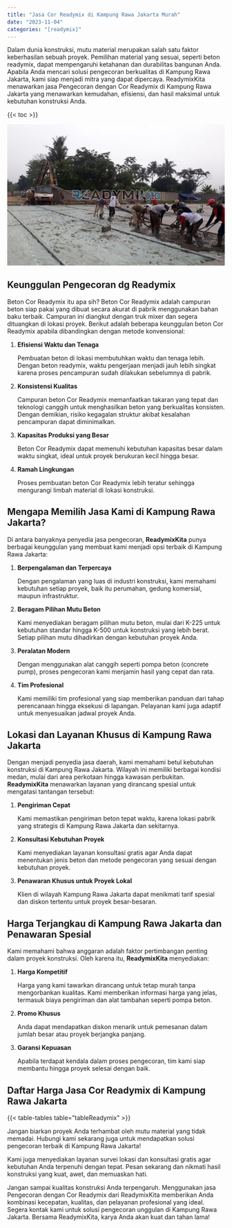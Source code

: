 ```yaml
---
title: "Jasa Cor Readymix di Kampung Rawa Jakarta Murah"
date: "2023-11-04"
categories: "[readymix]"
---
```


Dalam dunia konstruksi, mutu material merupakan salah satu faktor keberhasilan sebuah proyek. Pemilihan material yang sesuai, seperti beton readymix, dapat mempengaruhi ketahanan dan durabilitas bangunan Anda. Apabila Anda mencari solusi pengecoran berkualitas di Kampung Rawa Jakarta, kami siap menjadi mitra yang dapat dipercaya. ReadymixKita menawarkan jasa Pengecoran dengan Cor Readymix di Kampung Rawa Jakarta yang menawarkan kemudahan, efisiensi, dan hasil maksimal untuk kebutuhan konstruksi Anda.

{{< toc >}}

![Jasa Cor Readymix di Kampung Rawa Jakarta Murah](/images/readymix/cor-readymix-02.jpg)

## Keunggulan Pengecoran dg Readymix

Beton Cor Readymix itu apa sih? Beton Cor Readymix adalah campuran beton siap pakai yang dibuat secara akurat di pabrik menggunakan bahan baku terbaik. Campuran ini diangkut dengan truk mixer dan segera dituangkan di lokasi proyek. Berikut adalah beberapa keunggulan beton Cor Readymix apabila dibandingkan dengan metode konvensional:

1. **Efisiensi Waktu dan Tenaga**

   Pembuatan beton di lokasi membutuhkan waktu dan tenaga lebih. Dengan beton readymix, waktu pengerjaan menjadi jauh lebih singkat karena proses pencampuran sudah dilakukan sebelumnya di pabrik.

2. **Konsistensi Kualitas**

   Campuran beton Cor Readymix memanfaatkan takaran yang tepat dan teknologi canggih untuk menghasilkan beton yang berkualitas konsisten. Dengan demikian, risiko kegagalan struktur akibat kesalahan pencampuran dapat diminimalkan.

3. **Kapasitas Produksi yang Besar**

   Beton Cor Readymix dapat memenuhi kebutuhan kapasitas besar dalam waktu singkat, ideal untuk proyek berukuran kecil hingga besar.

4. **Ramah Lingkungan**

   Proses pembuatan beton Cor Readymix lebih teratur sehingga mengurangi limbah material di lokasi konstruksi.

## Mengapa Memilih Jasa Kami di Kampung Rawa Jakarta?

Di antara banyaknya penyedia jasa pengecoran, **ReadymixKita** punya berbagai keunggulan yang membuat kami menjadi opsi terbaik di Kampung Rawa Jakarta:

1. **Berpengalaman dan Terpercaya**

   Dengan pengalaman yang luas di industri konstruksi, kami memahami kebutuhan setiap proyek, baik itu perumahan, gedung komersial, maupun infrastruktur.

2. **Beragam Pilihan Mutu Beton**

   Kami menyediakan beragam pilihan mutu beton, mulai dari K-225 untuk kebutuhan standar hingga K-500 untuk konstruksi yang lebih berat. Setiap pilihan mutu dihadirkan dengan kebutuhan proyek Anda.

3. **Peralatan Modern**

   Dengan menggunakan alat canggih seperti pompa beton (concrete pump), proses pengecoran kami menjamin hasil yang cepat dan rata.

4. **Tim Profesional**

   Kami memiliki tim profesional yang siap memberikan panduan dari tahap perencanaan hingga eksekusi di lapangan. Pelayanan kami juga adaptif untuk menyesuaikan jadwal proyek Anda.

## Lokasi dan Layanan Khusus di Kampung Rawa Jakarta

Dengan menjadi penyedia jasa daerah, kami memahami betul kebutuhan konstruksi di Kampung Rawa Jakarta. Wilayah ini memiliki berbagai kondisi medan, mulai dari area perkotaan hingga kawasan perbukitan. **ReadymixKita** menawarkan layanan yang dirancang spesial untuk mengatasi tantangan tersebut:

1. **Pengiriman Cepat**

   Kami memastikan pengiriman beton tepat waktu, karena lokasi pabrik yang strategis di Kampung Rawa Jakarta dan sekitarnya.

2. **Konsultasi Kebutuhan Proyek**

   Kami menyediakan layanan konsultasi gratis agar Anda dapat menentukan jenis beton dan metode pengecoran yang sesuai dengan kebutuhan proyek.

3. **Penawaran Khusus untuk Proyek Lokal**

   Klien di wilayah Kampung Rawa Jakarta dapat menikmati tarif spesial dan diskon tertentu untuk proyek besar-besaran.

## Harga Terjangkau di Kampung Rawa Jakarta dan Penawaran Spesial

Kami memahami bahwa anggaran adalah faktor pertimbangan penting dalam proyek konstruksi. Oleh karena itu, **ReadymixKita** menyediakan:

1. **Harga Kompetitif**

   Harga yang kami tawarkan dirancang untuk tetap murah tanpa mengorbankan kualitas. Kami memberikan informasi harga yang jelas, termasuk biaya pengiriman dan alat tambahan seperti pompa beton.

2. **Promo Khusus**

   Anda dapat mendapatkan diskon menarik untuk pemesanan dalam jumlah besar atau proyek berjangka panjang.

3. **Garansi Kepuasan**

   Apabila terdapat kendala dalam proses pengecoran, tim kami siap membantu hingga proyek selesai dengan baik.

## Daftar Harga Jasa Cor Readymix di Kampung Rawa Jakarta

{{< table-tables table="tableReadymix" >}}

Jangan biarkan proyek Anda terhambat oleh mutu material yang tidak memadai. Hubungi kami sekarang juga untuk mendapatkan solusi pengecoran terbaik di Kampung Rawa Jakarta!

Kami juga menyediakan layanan survei lokasi dan konsultasi gratis agar kebutuhan Anda terpenuhi dengan tepat. Pesan sekarang dan nikmati hasil konstruksi yang kuat, awet, dan memuaskan hati.

Jangan sampai kualitas konstruksi Anda terpengaruh. Menggunakan jasa Pengecoran dengan Cor Readymix dari ReadymixKita memberikan Anda kombinasi kecepatan, kualitas, dan pelayanan profesional yang ideal. Segera kontak kami untuk solusi pengecoran unggulan di Kampung Rawa Jakarta. Bersama ReadymixKita, karya Anda akan kuat dan tahan lama!